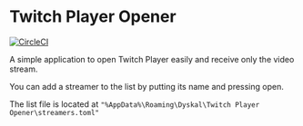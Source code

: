 # Twitch Player Opener
[![CircleCI](https://circleci.com/gh/Dyskal/TwitchPlayerOpener.svg?style=shield)](https://circleci.com/gh/Dyskal/TwitchPlayerOpener)

A simple application to open Twitch Player easily and receive only the video stream.

You can add a streamer to the list by putting its name and pressing open.

The list file is located at ```"%AppData%\Roaming\Dyskal\Twitch Player Opener\streamers.toml"```

